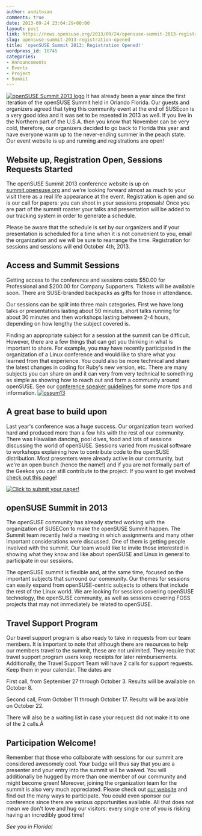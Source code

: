 ```yaml
---
author: anditosan
comments: true
date: 2013-09-24 23:04:29+00:00
layout: post
link: https://news.opensuse.org/2013/09/24/opensuse-summit-2013-registration-opened/
slug: opensuse-summit-2013-registration-opened
title: 'openSUSE Summit 2013: Registration Opened!'
wordpress_id: 16745
categories:
- Announcements
- Events
- Project
- Summit
---
```


[![openSUSE Summit 2013 logo](//news.opensuse.org/wp-content/uploads/2013/09/LogoSunIdeaPeach.png)](http://summit.opensuse.org)
It has already been a year since the first iteration of the openSUSE Summit held in Orlando Florida. Our guests and organizers agreed that tying this community event at the end of SUSEcon is a very good idea and it was set to be repeated in 2013 as well. If you live in the Northern part of the U.S.A. then you know that November can be very cold, therefore, our organizers decided to go back to Florida this year and have everyone warm up to the never-ending summer in the peach state. Our event website is up and running and registrations are open!<!-- more -->


## Website up, Registration Open, Sessions Requests Started


The openSUSE Summit 2013 conference website is up on [summit.opensuse.org](http://summit.opensuse.org) and we're looking forward almost as much to your visit there as a real life appearance at the event. Registration is open and so is our call for papers: you can shoot in your sessions proposals! Once you are part of the summit roaster your talks and presentation will be added to our tracking system in order to generate a schedule.

Please be aware that the schedule is set by our organizers and if your presentation is scheduled for a time when it is not convenient to you, email the organization and we will be sure to rearrange the time. Registration for sessions and sessions will end October 4th, 2013.


## Access and Summit Sessions


Getting access to the conference and sessions costs $50.00 for Professional and $200.00 for Company Supporters. Tickets will be available soon. There are SUSE-branded backpacks as gifts for those in attendance.

Our sessions can be split into three main categories. First we have long talks or presentations lasting about 50 minutes, short talks running for about 30 minutes and then workshops lasting between 2-4 hours, depending on how lengthy the subject covered is.

Finding an appropriate subject for a session at the summit can be difficult. However, there are a few things that can get you thinking in what is important to share. For example, you may have recently participated in the organization of a Linux conference and would like to share what you learned from that experience. You could also be more technical and share the latest changes in coding for Ruby's new version, etc. There are many subjects you can share on and it can very from very technical to something as simple as showing how to reach out and form a community around openSUSE. See our [conference speaker guidelines](https://en.opensuse.org/openSUSE:Conference_speaker_guidelines) for some more tips and information.
[![ossum13](//news.opensuse.org/wp-content/uploads/2013/07/ossum13.png)](http://summit.opensuse.org/)


## A great base to build upon


Last year's conference was a huge success. Our organization team worked hard and produced more than a few hits with the rest of our community. There was Hawaiian dancing, pool dives, food and lots of sessions discussing the world of openSUSE. Sessions varied from musical software to workshops explaining how to contribute code to the openSUSE distribution. Most presenters were already active in our community, but we're an open bunch (hence the name!) and if you are not formally part of the Geekos you can still contribute to the project. If you want to get involved [check out this page](https://en.opensuse.org/Portal:How_to_participate)!

[![Click to submit your paper!](//news.opensuse.org/wp-content/uploads/2012/06/cfpbutton.jpg)](https://conference.opensuse.org/osem/conference/summit13/proposal/new)


## openSUSE Summit in 2013


The openSUSE community has already started working with the organization of SUSECon to make the openSUSE Summit happen. The Summit team recently held a meeting in which assignments and many other important considerations were discussed. One of them is getting people involved with the summit. Our team would like to invite those interested in showing what they know and like about openSUSE and Linux in general to participate in our sessions.

The openSUSE summit is flexible and, at the same time, focused on the important subjects that surround our community. Our themes for sessions can easily expand from openSUSE-centric subjects to others that include the rest of the Linux world. We are looking for sessions covering openSUSE technology, the openSUSE community, as well as sessions covering FOSS projects that may not immediately be related to openSUSE.


## Travel Support Program


Our travel support program is also ready to take in requests from our team members. It is important to note that although there are resources to help our members travel to the summit, these are not unlimited. They require that travel support program users keep receipts for later reimbursements. Additionally, the Travel Support Team will have 2 calls for support requests. Keep them in your calendar. The dates are

First call, from September 27 through October 3. Results will be available on October 8.

Second call, From October 11 through October 17. Results will be available on October 22.

There will also be a waiting list in case your request did not make it to one of the 2 calls.Â 


## Participation Welcome!


Remember that those who collaborate with sessions for our summit are considered awesomely cool. Your badge will thus say that you are a presenter and your entry into the summit will be waived. You will additionally be hugged by more than one member of our community and might become green! Moreover, joining the organization team for the summit is also very much appreciated. Please check out [our website](http://summit.opensuse.org) and find out the many ways to participate. You could even sponsor our conference since there are various opportunities available. All that does not mean we don't love and hug our visitors: every single one of you is risking having an incredibly good time!

_See you in Florida!_
